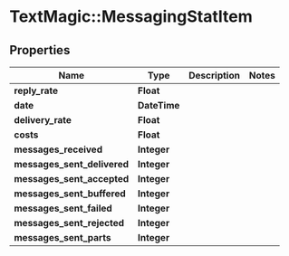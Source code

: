# TextMagic::MessagingStatItem

## Properties
Name | Type | Description | Notes
------------ | ------------- | ------------- | -------------
**reply_rate** | **Float** |  | 
**date** | **DateTime** |  | 
**delivery_rate** | **Float** |  | 
**costs** | **Float** |  | 
**messages_received** | **Integer** |  | 
**messages_sent_delivered** | **Integer** |  | 
**messages_sent_accepted** | **Integer** |  | 
**messages_sent_buffered** | **Integer** |  | 
**messages_sent_failed** | **Integer** |  | 
**messages_sent_rejected** | **Integer** |  | 
**messages_sent_parts** | **Integer** |  | 


